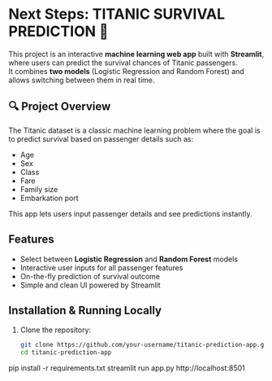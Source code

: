 # Next Steps: TITANIC SURVIVAL PREDICTION 🚢

This project is an interactive **machine learning web app** built with **Streamlit**, where users can predict the survival chances of Titanic passengers.  
It combines **two models** (Logistic Regression and Random Forest) and allows switching between them in real time.

## 🔍 Project Overview
The Titanic dataset is a classic machine learning problem where the goal is to predict survival based on passenger details such as:
- Age
- Sex
- Class
- Fare
- Family size
- Embarkation port

This app lets users input passenger details and see predictions instantly.

##  Features
- Select between **Logistic Regression** and **Random Forest** models  
- Interactive user inputs for all passenger features  
- On-the-fly prediction of survival outcome  
- Simple and clean UI powered by Streamlit  

## Installation & Running Locally
1. Clone the repository:
   ```bash
   git clone https://github.com/your-username/titanic-prediction-app.git
   cd titanic-prediction-app
pip install -r requirements.txt
streamlit run app.py
http://localhost:8501
